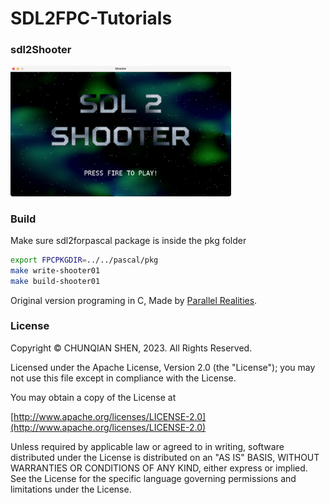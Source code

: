 
# SDL2FPC-Tutorials

### sdl2Shooter

<img src="/sdl2Shooter/Shooter.png" style="width: 70%;" />

### Build

Make sure sdl2forpascal package is inside the pkg folder  
```bash
export FPCPKGDIR=../../pascal/pkg
make write-shooter01
make build-shooter01
```

Original version programing in C, Made by [Parallel Realities](https://www.parallelrealities.co.uk).

### License

Copyright © CHUNQIAN SHEN, 2023. All Rights Reserved.

Licensed under the Apache License, Version 2.0 (the "License"); you may not use this file except in compliance with the License.

You may obtain a copy of the License at

[http://www.apache.org/licenses/LICENSE-2.0](http://www.apache.org/licenses/LICENSE-2.0)

Unless required by applicable law or agreed to in writing, software distributed under the License is distributed on an "AS IS" BASIS, WITHOUT WARRANTIES OR CONDITIONS OF ANY KIND, either express or implied.  See the License for the specific language governing permissions and limitations under the License.
